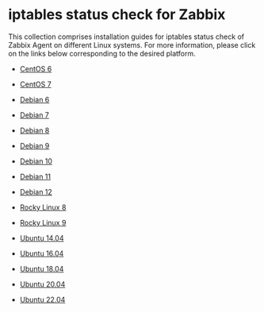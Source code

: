 iptables status check for Zabbix
======

This collection comprises installation guides for iptables status check of Zabbix Agent on different Linux systems. For more information, please click on the links below corresponding to the desired platform.

   * [CentOS 6](https://github.com/tkne/zbxitsc/blob/master/iptables/CentOS6)
   * [CentOS 7](https://github.com/tkne/zbxitsc/blob/master/iptables/CentOS7)

   * [Debian 6](https://github.com/tkne/zbxitsc/blob/master/iptables/Debian6)
   * [Debian 7](https://github.com/tkne/zbxitsc/blob/master/iptables/Debian7)
   * [Debian 8](https://github.com/tkne/zbxitsc/blob/master/iptables/Debian8)
   * [Debian 9](https://github.com/tkne/zbxitsc/blob/master/iptables/Debian9)
   * [Debian 10](https://github.com/tkne/zbxitsc/blob/master/iptables/Debian10)
   * [Debian 11](https://github.com/tkne/zbxitsc/blob/master/iptables/Debian11)
   * [Debian 12](https://github.com/tkne/zbxitsc/blob/master/iptables/Debian12)

   * [Rocky Linux 8](https://github.com/tkne/zbxitsc/blob/master/iptables/Rocky8)
   * [Rocky Linux 9](https://github.com/tkne/zbxitsc/blob/master/iptables/Rocky9)

   * [Ubuntu 14.04](https://github.com/tkne/zbxitsc/blob/master/iptables/Ubuntu1404)
   * [Ubuntu 16.04](https://github.com/tkne/zbxitsc/blob/master/iptables/Ubuntu1604)
   * [Ubuntu 18.04](https://github.com/tkne/zbxitsc/blob/master/iptables/Ubuntu1804)
   * [Ubuntu 20.04](https://github.com/tkne/zbxitsc/blob/master/iptables/Ubuntu2004)
   * [Ubuntu 22.04](https://github.com/tkne/zbxitsc/blob/master/iptables/Ubuntu2204)